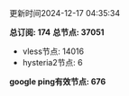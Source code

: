 更新时间2024-12-17 04:35:34

**总订阅: 174**
**总节点: 37051**
- vless节点: 14016
- hysteria2节点: 6

**google ping有效节点: 676**
